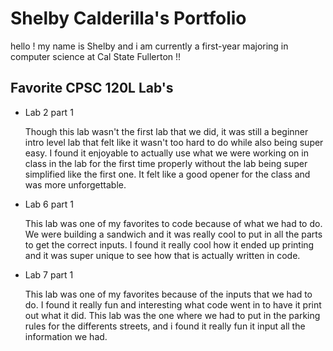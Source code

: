 # Shelby Calderilla's Portfolio 

hello ! my name is Shelby and i am currently a first-year 
majoring in computer science at Cal State Fullerton !!

## Favorite CPSC 120L Lab's 

* Lab 2 part 1 

  Though this lab wasn't the first lab that we did, it was still a beginner intro level lab that
felt like it wasn't too hard to do while also being super easy. I found it enjoyable to actually
use what we were working on in class in the lab for the first time properly without the lab being
super simplified like the first one. It felt like a good opener for the class and was more unforgettable. 

* Lab 6 part 1

  This lab was one of my favorites to code because of what we had to do. We were building a sandwich and
it was really cool to put in all the parts to get the correct inputs. I found it really cool how it ended
up printing and it was super unique to see how that is actually written in code. 

* Lab 7 part 1

  This lab was one of my favorites because of the inputs that we had to do. I found it really fun and interesting
what code went in to have it print out what it did. This lab was the one where we had to put in the parking
rules for the differents streets, and i found it really fun it input all the information we had. 

